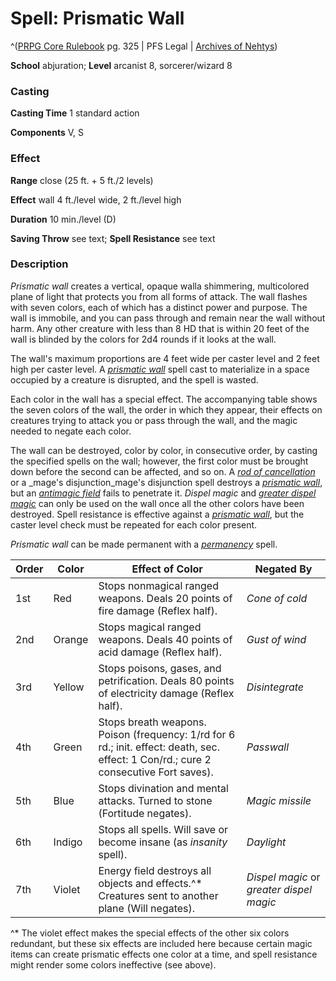 # Spell: Prismatic Wall

^([PRPG Core Rulebook][ss-prismatic-wall] pg. 325 | PFS Legal | [Archives of Nehtys][sn-prismatic-wall])

**School** abjuration; **Level** arcanist 8, sorcerer/wizard 8

### Casting

**Casting Time** 1 standard action  

**Components** V, S

### Effect

**Range** close (25 ft. + 5 ft./2 levels)  

**Effect** wall 4 ft./level wide, 2 ft./level high  

**Duration** 10 min./level (D)  

**Saving Throw** see text; **Spell Resistance** see text

### Description

_Prismatic wall_ creates a vertical, opaque walla shimmering, multicolored plane of light that protects you from all forms of attack. The wall flashes with seven colors, each of which has a distinct power and purpose. The wall is immobile, and you can pass through and remain near the wall without harm. Any other creature with less than 8 HD that is within 20 feet of the wall is blinded by the colors for 2d4 rounds if it looks at the wall.  

The wall's maximum proportions are 4 feet wide per caster level and 2 feet high per caster level. A _[prismatic wall]_ spell cast to materialize in a space occupied by a creature is disrupted, and the spell is wasted.  

Each color in the wall has a special effect. The accompanying table shows the seven colors of the wall, the order in which they appear, their effects on creatures trying to attack you or pass through the wall, and the magic needed to negate each color.  

The wall can be destroyed, color by color, in consecutive order, by casting the specified spells on the wall; however, the first color must be brought down before the second can be affected, and so on. A _[rod of cancellation]_ or a _mage's disjunction_mage's disjunction spell destroys a _[prismatic wall]_, but an _[antimagic field]_ fails to penetrate it. _Dispel magic_ and _[greater dispel magic]_ can only be used on the wall once all the other colors have been destroyed. Spell resistance is effective against a _[prismatic wall]_, but the caster level check must be repeated for each color present.  

_Prismatic wall_ can be made permanent with a _[permanency]_ spell.  

**Order**| **Color**| **Effect of Color**| **Negated By**  
---|---|---|---  
1st| Red| Stops nonmagical ranged weapons. Deals 20 points of fire damage (Reflex half).| _Cone of cold_  
2nd| Orange| Stops magical ranged weapons. Deals 40 points of acid damage (Reflex half).| _Gust of wind_  
3rd| Yellow| Stops poisons, gases, and petrification. Deals 80 points of electricity damage (Reflex half).| _Disintegrate_  
4th| Green| Stops breath weapons. Poison (frequency: 1/rd for 6 rd.; init. effect: death, sec. effect: 1 Con/rd.; cure 2 consecutive Fort saves).| _Passwall_  
5th| Blue| Stops divination and mental attacks. Turned to stone (Fortitude negates).| _Magic missile_  
6th| Indigo| Stops all spells. Will save or become insane (as _insanity_ spell).| _Daylight_  
7th| Violet| Energy field destroys all objects and effects.^* Creatures sent to another plane (Will negates).| _Dispel magic_ or _greater dispel magic_  

^* The violet effect makes the special effects of the other six colors redundant, but these six effects are included here because certain magic items can create prismatic effects one color at a time, and spell resistance might render some colors ineffective (see above).  

[ss-prismatic-wall]: http://paizo.com/pathfinderRPG/v57
[sn-prismatic-wall]: http://www.archivesofnethys.com/SpellDisplay.aspx?ItemName=Prismatic%20Wall
[rod of cancellation]: http://www.archivesofnethys.com/SpellDisplay.aspx?ItemName=rod%20of%20cancellation
[antimagic field]: http://www.archivesofnethys.com/SpellDisplay.aspx?ItemName=antimagic%20field
[greater dispel magic]: http://www.archivesofnethys.com/SpellDisplay.aspx?ItemName=greater%20dispel%20magic
[insanity]: http://www.archivesofnethys.com/SpellDisplay.aspx?ItemName=insanity
[permanency]: http://www.archivesofnethys.com/SpellDisplay.aspx?ItemName=permanency
[prismatic wall]: http://www.archivesofnethys.com/SpellDisplay.aspx?ItemName=prismatic%20wall